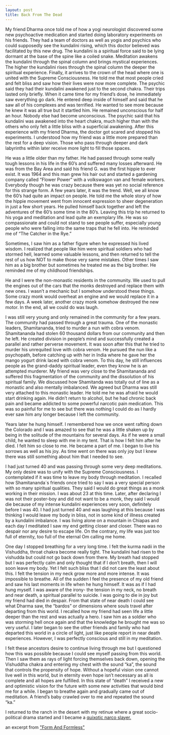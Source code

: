 ```yaml
---
layout: post
title: Back From The Dead
---
```

My friend Dharma once told me of how a yogi neurologist discovered some new psychoactive medication and started doing laboratory experiments on his friends. They had a team of doctors as well as yogis and psychics who could supposedly see the kundalini rising, which this doctor believed was facilitated by this new drug. The kundalini is a spiritual force said to be lying dormant at the base of the spine like a coiled snake. Meditation awakens the kundalini through the spinal column and brings mystical experiences. The higher the kundalini rises through the spinal column the deeper the spiritual experience. Finally, it arrives to the crown of the head where one is united with the Supreme Consciousness. He told me that most people cried and felt bliss and saw how their lives were now more complete. The psychic said they had their kundalini awakened just to the second chakra. Their trips lasted only briefly. When it came time for my friend’s dose, he immediately saw everything go dark. He entered deep inside of himself and said that he saw all of his complexes and was terrified. He wanted to see more because he knew it was all true but it startled him. He remained unconscious for half an hour. Nobody else had become unconscious. The psychic said that his kundalini was awakened into the heart chakra, much higher than with the others who only felt a little bliss with a superficial awakening. After this experience with my friend Dharma, the doctor got scared and stopped his experiments. I understood how my friend was a little more prepared than the rest for a deep vision. Those who pass through deeper and dark labyrinths within later receive more light to fill those spaces.

He was a little older than my father. He had passed through some really tough lessons in his life in the 60’s and suffered many losses afterward. He was from the Bay Area and said his friend G. was the first hippie to ever exist. It was 1964 and this man grew his hair out and started a gardening company called “Flower Power” with a volkswagon van and female workers. Everybody though he was crazy because there was yet no social reference for this strange form. A few years later, it was the trend. Well, we all know the 60’s had quite an impact on people. He told me the whole story of how the hippie movement went from innocent expression to sheer degeneration in just a few short years. He pulled himself back together and left the adventures of the 60’s some time in the 80’s. Leaving this trip he returned to his yoga and meditation and lead quite an exemplary life. He was so compassionate and could not stand to see people suffer, especially young people who were falling into the same traps that he fell into. He reminded me of “The Catcher in the Rye.”

Sometimes, I saw him as a father figure when he expressed his lived wisdom. I realized that people like him were spiritual soldiers who had stormed hell, learned some valuable lessons, and then returned to tell the rest of us how NOT to make those very same mistakes. Other times I saw him as a big brother but sometimes he treated me as the big brother. He reminded me of my childhood friendships.

He and I were the non-monastic residents in the community. We used to pull the engines out of the cars that the monks destroyed and replace them with new ones. I wasn’t a mechanic but I somehow understood these things. Some crazy monk would overheat an engine and we would replace it in a few days. A week later, another crazy monk somehow destroyed the new motor. In the end, all we could do was laugh.

I was still very young and only remained in the community for a few years. The community had passed through a great trauma. One of the monastic leaders, Shamitananda, tried to murder a nun with cobra venom. Shamitananda had stolen 60 thousand dollars from our community and then he left. He created division in people’s mind and successfully created a parallel and rather perverse movement. It was soon after this that he tried to murder his unrequited love with cobra venom. He pursued the nun like a psychopath, before catching up with her in India where he gave her the mango yogurt drink laced with cobra venom. To this day, he still influences people as the grand-daddy spiritual leader, even they know he is an attempted murderer. My friend was very close to the Shamitananda and suffered this fragmentation of the community and the dissolution of his spiritual family. We discussed how Shamitanda was totally out of line as a monastic and also mentally imbalanced. We agreed but Dharma was still very attached to this monastic leader. He told me he was afraid he would start drinking again. He didn’t return to alcohol, but he had chronic back pain and became addicted to some powerful narcotic pain medication. This was so painful for me to see but there was nothing I could do as I hardly ever saw him any longer because I left the community.

Years later he hung himself. I remembered how we once went rafting down the Colorado and I was amazed to see that he was a little shaken up by being in the solitude of the mountains for several days. As if he were a small child, he wanted to sleep with me in my tent. That is how I felt him after he died. I felt him so close to me. He became a part of me. I began to live his sorrows as well as his joy. As time went on there was only joy but I knew there was still something about him that I needed to see.

I had just turned 40 and was passing through some very deep meditations. My only desire was to unify with the Supreme Consciousness. I contemplated if it was time to leave my body through meditation. I recalled how Shamitananda´s friends once tried to say I was a very special person with so many spiritual qualities. They said I would do great things as a monk working in their mission. I was about 23 at this time. Later, after declaring I was not their poster-boy and did not want to be a monk, they said I would die because of my intense kundalini experiences very soon, definitely before I was 40. I had just turned 40 and was laughing at this because I was thinking I would leave my body in bliss, not in some kind of illness created by a kundalini imbalance. I was living alone on a mountain in Chiapas and each day I meditated I saw my end getting closer and closer. There was no despair nor any desire to escape life. On the contrary, my life was just too full of eternity, too full of the eternal Om calling me home.

One day I stopped breathing for a very long time. I felt the kurma nadii in the Vishuddha, throat chakra become really tight. The kundalini had risen to the vishudda but could not go back down from there. My breath had stopped but I was perfectly calm and only thought that if I don’t breath, then I will soon leave my body. Yet I felt such bliss that I did not care the least about this. I felt the tension in my neck grow more and more intense. It was impossible to breathe. All of the sudden I feel the presence of my old friend and saw his last moments in life when he hung himself. It was as if I had hung myself. I was aware of the irony- the tension in my neck, no breath and near death, a spiritual parallel to suicide. I was going to die in joy but my friend had died in despair. From that state of near death I could see what Dharma saw, the “bardos” or dimensions where souls travel after departing from this world. I recalled how my friend had seen life a little deeper than the rest and was actually a hero. I saw him as a soldier who was storming hell once again and that the knowledge he brought me was so very useful. I later began to see the other friends and family who had departed this world in a circle of light, just like people report in near death experiences. However, I was perfectly conscious and still in my meditation.

I felt these ancestors desire to continue living through me but I questioned how this was possible because I could see myself passing from this world. Then I saw them as rays of light forcing themselves back down, opening the Vishuddha chakra and entering my chest with the sound “ka”, the sound that controls the propensity of hope. Without a hopeful vision one cannot live well in this world, but in eternity even hope isn’t necessary as all is complete and all hopes are fulfilled. In this state of “death” I received a new and optimistic vision for the future with some new activities that would bind me for a while. I began to breathe again and gradually came out of meditation. A friend’s baby crawled over to me and repeated the sound “ka.”

I returned to the ranch in the desert with my retinue where a great socio-political drama started and I became a <a href="https://williamenck.github.io/a-requiem/">quixotic narco slayer.</a> 

an excerpt from ["Form And Formless"](https://williamenck.github.io/form-and-formless/) 

